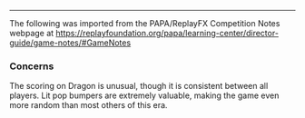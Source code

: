 ***
The following was imported from the PAPA/ReplayFX Competition Notes webpage at https://replayfoundation.org/papa/learning-center/director-guide/game-notes/#GameNotes

### Concerns
            
The scoring on Dragon is unusual, though it is consistent between all players. Lit pop bumpers are extremely valuable, making the game even more random than most others of this era.